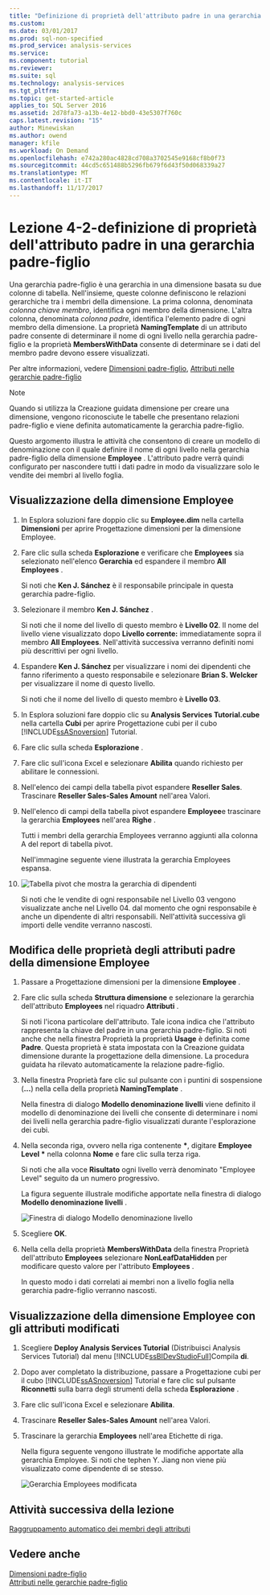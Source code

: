 ```yaml
---
title: "Definizione di proprietà dell'attributo padre in una gerarchia padre-figlio | Documenti Microsoft"
ms.custom: 
ms.date: 03/01/2017
ms.prod: sql-non-specified
ms.prod_service: analysis-services
ms.service: 
ms.component: tutorial
ms.reviewer: 
ms.suite: sql
ms.technology: analysis-services
ms.tgt_pltfrm: 
ms.topic: get-started-article
applies_to: SQL Server 2016
ms.assetid: 2d78fa73-a13b-4e12-bbd0-43e5307f760c
caps.latest.revision: "15"
author: Minewiskan
ms.author: owend
manager: kfile
ms.workload: On Demand
ms.openlocfilehash: e742a280ac4828cd708a3702545e9168cf8b0f73
ms.sourcegitcommit: 44cd5c651488b5296fb679f6d43f50d068339a27
ms.translationtype: MT
ms.contentlocale: it-IT
ms.lasthandoff: 11/17/2017
---
```

# <a name="lesson-4-2---defining-parent-attribute-properties-in-a-parent-child-hierarchy"></a>Lezione 4-2-definizione di proprietà dell'attributo padre in una gerarchia padre-figlio
Una gerarchia padre-figlio è una gerarchia in una dimensione basata su due colonne di tabella. Nell'insieme, queste colonne definiscono le relazioni gerarchiche tra i membri della dimensione. La prima colonna, denominata *colonna chiave membro*, identifica ogni membro della dimensione. L'altra colonna, denominata *colonna padre*, identifica l'elemento padre di ogni membro della dimensione. La proprietà **NamingTemplate** di un attributo padre consente di determinare il nome di ogni livello nella gerarchia padre-figlio e la proprietà **MembersWithData** consente di determinare se i dati del membro padre devono essere visualizzati.  
  
Per altre informazioni, vedere [Dimensioni padre-figlio](../analysis-services/multidimensional-models/parent-child-dimension.md), [Attributi nelle gerarchie padre-figlio](../analysis-services/multidimensional-models/parent-child-dimension-attributes.md)  
  
> [!NOTE]  
> Quando si utilizza la Creazione guidata dimensione per creare una dimensione, vengono riconosciute le tabelle che presentano relazioni padre-figlio e viene definita automaticamente la gerarchia padre-figlio.  
  
Questo argomento illustra le attività che consentono di creare un modello di denominazione con il quale definire il nome di ogni livello nella gerarchia padre-figlio della dimensione **Employee** . L'attributo padre verrà quindi configurato per nascondere tutti i dati padre in modo da visualizzare solo le vendite dei membri al livello foglia.  
  
## <a name="browsing-the-employee-dimension"></a>Visualizzazione della dimensione Employee  
  
1.  In Esplora soluzioni fare doppio clic su **Employee.dim** nella cartella **Dimensioni** per aprire Progettazione dimensioni per la dimensione Employee.  
  
2.  Fare clic sulla scheda **Esplorazione** e verificare che **Employees** sia selezionato nell'elenco **Gerarchia** ed espandere il membro **All Employees** .  
  
    Si noti che **Ken J. Sánchez** è il responsabile principale in questa gerarchia padre-figlio.  
  
3.  Selezionare il membro **Ken J. Sánchez** .  
  
    Si noti che il nome del livello di questo membro è **Livello 02**. Il nome del livello viene visualizzato dopo **Livello corrente:** immediatamente sopra il membro **All Employees**. Nell'attività successiva verranno definiti nomi più descrittivi per ogni livello.  
  
4.  Espandere **Ken J. Sánchez** per visualizzare i nomi dei dipendenti che fanno riferimento a questo responsabile e selezionare **Brian S. Welcker** per visualizzare il nome di questo livello.  
  
    Si noti che il nome del livello di questo membro è **Livello 03**.  
  
5.  In Esplora soluzioni fare doppio clic su **Analysis Services Tutorial.cube** nella cartella **Cubi** per aprire Progettazione cubi per il cubo [!INCLUDE[ssASnoversion](../includes/ssasnoversion-md.md)] Tutorial.  
  
6.  Fare clic sulla scheda **Esplorazione** .  
  
7.  Fare clic sull'icona Excel e selezionare **Abilita** quando richiesto per abilitare le connessioni.  
  
8.  Nell'elenco dei campi della tabella pivot espandere **Reseller Sales**. Trascinare **Reseller Sales-Sales Amount** nell'area Valori.  
  
9. Nell'elenco di campi della tabella pivot espandere **Employee**e trascinare la gerarchia **Employees** nell'area **Righe** .  
  
    Tutti i membri della gerarchia Employees verranno aggiunti alla colonna A del report di tabella pivot.  
  
    Nell'immagine seguente viene illustrata la gerarchia Employees espansa.  
  
10. ![Tabella pivot che mostra la gerarchia di dipendenti](../analysis-services/media/l4-employee-1.gif "tabella pivot che mostra la gerarchia di dipendenti")  
  
    Si noti che le vendite di ogni responsabile nel Livello 03 vengono visualizzate anche nel Livello 04. dal momento che ogni responsabile è anche un dipendente di altri responsabili. Nell'attività successiva gli importi delle vendite verranno nascosti.  
  
## <a name="modifying-parent-attribute-properties-in-the-employee-dimension"></a>Modifica delle proprietà degli attributi padre della dimensione Employee  
  
1.  Passare a Progettazione dimensioni per la dimensione **Employee** .  
  
2.  Fare clic sulla scheda **Struttura dimensione** e selezionare la gerarchia dell'attributo **Employees** nel riquadro **Attributi** .  
  
    Si noti l'icona particolare dell'attributo. Tale icona indica che l'attributo rappresenta la chiave del padre in una gerarchia padre-figlio. Si noti anche che nella finestra Proprietà la proprietà **Usage** è definita come **Padre**. Questa proprietà è stata impostata con la Creazione guidata dimensione durante la progettazione della dimensione. La procedura guidata ha rilevato automaticamente la relazione padre-figlio.  
  
3.  Nella finestra Proprietà fare clic sul pulsante con i puntini di sospensione (**...**) nella cella della proprietà **NamingTemplate** .  
  
    Nella finestra di dialogo **Modello denominazione livelli** viene definito il modello di denominazione dei livelli che consente di determinare i nomi dei livelli nella gerarchia padre-figlio visualizzati durante l'esplorazione dei cubi.  
  
4.  Nella seconda riga, ovvero nella riga contenente **\***, digitare **Employee Level \*** nella colonna **Nome** e fare clic sulla terza riga.  
  
    Si noti che alla voce **Risultato** ogni livello verrà denominato "Employee Level" seguito da un numero progressivo.  
  
    La figura seguente illustrale modifiche apportate nella finestra di dialogo **Modello denominazione livelli** .  
  
    ![Finestra di dialogo Modello denominazione livello](../analysis-services/media/l4-namingtemplate.gif "la finestra di dialogo Modello denominazione livelli")  
  
5.  Scegliere **OK**.  
  
6.  Nella cella della proprietà **MembersWithData** della finestra Proprietà dell'attributo **Employees** selezionare **NonLeafDataHidden** per modificare questo valore per l'attributo **Employees** .  
  
    In questo modo i dati correlati ai membri non a livello foglia nella gerarchia padre-figlio verranno nascosti.  
  
## <a name="browsing-the-employee-dimension-with-the-modified-attributes"></a>Visualizzazione della dimensione Employee con gli attributi modificati  
  
1.  Scegliere **Deploy Analysis Services Tutorial** (Distribuisci Analysis Services Tutorial) dal menu [!INCLUDE[ssBIDevStudioFull](../includes/ssbidevstudiofull-md.md)]Compila **di**.  
  
2.  Dopo aver completato la distribuzione, passare a Progettazione cubi per il cubo [!INCLUDE[ssASnoversion](../includes/ssasnoversion-md.md)] Tutorial e fare clic sul pulsante **Riconnetti** sulla barra degli strumenti della scheda **Esplorazione** .  
  
3.  Fare clic sull'icona Excel e selezionare **Abilita**.  
  
4.  Trascinare **Reseller Sales-Sales Amount** nell'area Valori.  
  
5.  Trascinare la gerarchia **Employees** nell'area Etichette di riga.  
  
    Nella figura seguente vengono illustrate le modifiche apportate alla gerarchia Employee. Si noti che tephen Y. Jiang non viene più visualizzato come dipendente di se stesso.  
  
    ![Gerarchia Employees modificata](../analysis-services/media/l4-employee-2.png "gerarchia Employees modificata")  
  
## <a name="next-task-in-lesson"></a>Attività successiva della lezione  
[Raggruppamento automatico dei membri degli attributi](../analysis-services/lesson-4-3-automatically-grouping-attribute-members.md)  
  
## <a name="see-also"></a>Vedere anche  
[Dimensioni padre-figlio](../analysis-services/multidimensional-models/parent-child-dimension.md)  
[Attributi nelle gerarchie padre-figlio](../analysis-services/multidimensional-models/parent-child-dimension-attributes.md)  
  
  
  
